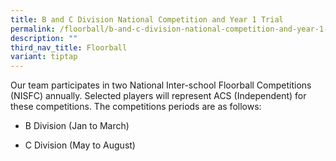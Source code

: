```yaml
---
title: B and C Division National Competition and Year 1 Trial
permalink: /floorball/b-and-c-division-national-competition-and-year-1-trial/
description: ""
third_nav_title: Floorball
variant: tiptap
---
```

<p>Our team participates in two National Inter-school Floorball Competitions
(NISFC) annually. Selected players will represent ACS (Independent) for
these competitions. The competitions periods are as follows:</p>
<ul data-tight="true" class="tight">
<li>
<p>B Division (Jan to March)</p>
</li>
<li>
<p>C Division (May to August)</p>
</li>
</ul>
<p></p>